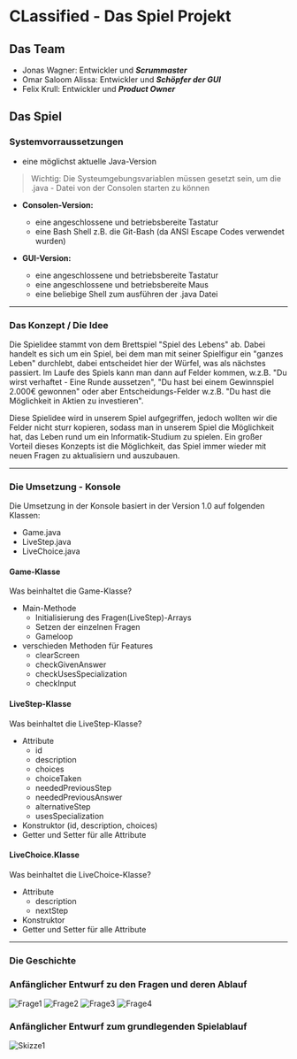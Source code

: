 
# CLassified - Das Spiel Projekt

Das Team
--------
+ Jonas Wagner: Entwickler und ***Scrummaster***
+ Omar Saloom Alissa: Entwickler und ***Schöpfer der GUI***
+ Felix Krull: Entwickler und ***Product Owner***

## Das Spiel

### Systemvorraussetzungen


+ eine möglichst aktuelle Java-Version
> Wichtig: Die Systeumgebungsvariablen müssen gesetzt sein, um die .java - Datei von der Consolen starten zu können

+ **Consolen-Version:**
  + eine angeschlossene und betriebsbereite Tastatur
  + eine Bash Shell z.B. die Git-Bash (da ANSI Escape Codes verwendet wurden)
  
+ **GUI-Version:**
  + eine angeschlossene und betriebsbereite Tastatur
  + eine angeschlossene und betriebsbereite Maus
  + eine beliebige Shell zum ausführen der .java Datei

-------------------

### Das Konzept / Die Idee

Die Spielidee stammt von dem Brettspiel "Spiel des Lebens" ab. Dabei handelt es sich um ein Spiel, bei dem man mit seiner Spielfigur ein "ganzes Leben" durchlebt, dabei entscheidet
hier der Würfel, was als nächstes passiert. Im Laufe des Spiels kann man dann auf Felder kommen, w.z.B. "Du wirst verhaftet - Eine Runde aussetzen", "Du hast bei einem Gewinnspiel 
2.000€ gewonnen" oder aber Entscheidungs-Felder w.z.B. "Du hast die Möglichkeit in Aktien zu investieren".

Diese Spielidee wird in unserem Spiel aufgegriffen, jedoch wollten wir die Felder nicht sturr kopieren, sodass man in unserem Spiel die Möglichkeit hat, das Leben rund um ein
Informatik-Studium zu spielen. Ein großer Vorteil dieses Konzepts ist die Möglichkeit, das Spiel immer wieder mit neuen Fragen zu aktualisiern und auszubauen.

-------------------

### Die Umsetzung - Konsole

Die Umsetzung in der Konsole basiert in der Version 1.0 auf folgenden Klassen:
+ Game.java
+ LiveStep.java
+ LiveChoice.java  


#### Game-Klasse

Was beinhaltet die Game-Klasse?
+ Main-Methode
  + Initialisierung des Fragen(LiveStep)-Arrays
  + Setzen der einzelnen Fragen
  + Gameloop
+ verschieden Methoden für Features
  + clearScreen
  + checkGivenAnswer
  + checkUsesSpecialization
  + checkInput  


#### LiveStep-Klasse

Was beinhaltet die LiveStep-Klasse?
+ Attribute
  + id
  + description
  + choices
  + choiceTaken
  + neededPreviousStep
  + neededPreviousAnswer
  + alternativeStep
  + usesSpecialization
+ Konstruktor (id, description, choices)
+ Getter und Setter für alle Attribute  


#### LiveChoice.Klasse

Was beinhaltet die LiveChoice-Klasse?
+ Attribute
  + description
  + nextStep
+ Konstruktor
+ Getter und Setter für alle Attribute

------------------- 

### Die Geschichte



### Anfänglicher Entwurf zu den Fragen und deren Ablauf

![Frage1](Pictures_Readme/Fragen1.png)
![Frage2](Pictures_Readme/Fragen2.png)
![Frage3](Pictures_Readme/Fragen3.png)
![Frage4](Pictures_Readme/Fragen4.png)


### Anfänglicher Entwurf zum grundlegenden Spielablauf

![Skizze1](Pictures_Readme/GameStruktur.jpg)
